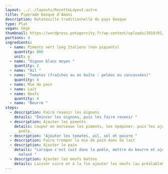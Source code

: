 ```yaml
---
layout: ../../layouts/RecetteLayout.astro
title: Piperade basque d'Amani
description: Ratatouille traditionnelle du pays basque
type: Plat
vegan: Végé
thumbnail: https://wordpress.potagercity.fr/wp-content/uploads/2019/01/Piperade-aux-piments.jpg
portions: 4
ingredients:
  - name: Piments vert long Italiens (non piquants)
    quantity: 800
    unit: g
  - name: "Oignon blanc moyen "
    quantity: 2
  - name: "Ail "
  - name: "Tomates (fraîches ou en boîte : pelées ou concassées)"
    quantity: 4
  - name: Mie de pain
  - name: Lait
  - name: Oeufs
    quantity: 4
  - name: "Beurre "
steps:
  - description: Faire revenir les oignons
    details: "Émincer les oignons, puis les faire revenir "
  - description: Ajouter les piments
    details: Couper en morceaux les piments, les épépiner, puis les ajouter dans la
      poêle.
  - description: "Ajouter les tomates, ail, sel et poivre "
  - description: Faire tremper la mie de pain dans du lait
  - description: Ajouter le pain
    details: "Lorsque c'est cuit dans la poêle, mettre du beurre et ajouter le pain
      malaxé "
  - description: Ajouter les oeufs battus
    details: Laisser cuire et à la fin ajouter les oeufs (au préalablement battus)
---
```

